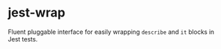 # jest-wrap
Fluent pluggable interface for easily wrapping `describe` and `it` blocks in Jest tests.
